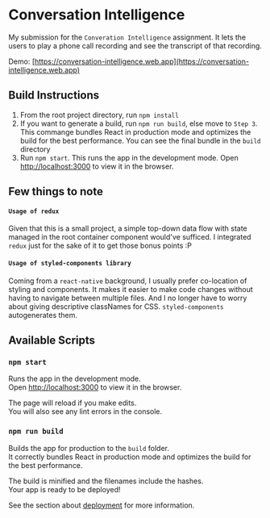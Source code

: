 # Conversation Intelligence

My submission for the `Converation Intelligence` assignment. It lets the users to play a phone call recording and see the transcript of that recording.

Demo: [https://conversation-intelligence.web.app](https://conversation-intelligence.web.app)

## Build Instructions

1. From the root project directory, run `npm install`
2. If you want to generate a build, run `npm run build`, else move to `Step 3`. This commange bundles React in production mode and optimizes the build for the best performance. You can see the final bundle in the `build` directory
3. Run `npm start`. This runs the app in the development mode. Open [http://localhost:3000](http://localhost:3000) to view it in the browser.

## Few things to note

#### `Usage of redux`

Given that this is a small project, a simple top-down data flow with state managed in the root container component would've sufficed. I integrated `redux` just for the sake of it to get those bonus points :P

#### `Usage of styled-components library`

Coming from a `react-native` background, I usually prefer co-location of styling and components. It makes it easier to make code changes without having to navigate between multiple files. And I no longer have to worry about giving descriptive classNames for CSS. `styled-components` autogenerates them.

## Available Scripts

### `npm start`

Runs the app in the development mode.\
Open [http://localhost:3000](http://localhost:3000) to view it in the browser.

The page will reload if you make edits.\
You will also see any lint errors in the console.

### `npm run build`

Builds the app for production to the `build` folder.\
It correctly bundles React in production mode and optimizes the build for the best performance.

The build is minified and the filenames include the hashes.\
Your app is ready to be deployed!

See the section about [deployment](https://facebook.github.io/create-react-app/docs/deployment) for more information.
